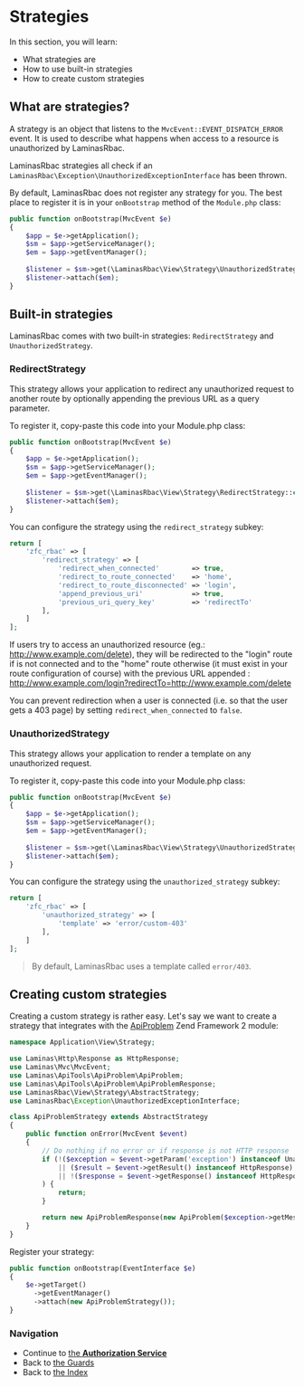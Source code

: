 # Strategies

In this section, you will learn:

* What strategies are
* How to use built-in strategies
* How to create custom strategies

## What are strategies?

A strategy is an object that listens to the `MvcEvent::EVENT_DISPATCH_ERROR` event. It is used to describe what
happens when access to a resource is unauthorized by LaminasRbac.

LaminasRbac strategies all check if an `LaminasRbac\Exception\UnauthorizedExceptionInterface` has been thrown.

By default, LaminasRbac does not register any strategy for you. The best place to register it is in your `onBootstrap`
method of the `Module.php` class:

```php
public function onBootstrap(MvcEvent $e)
{
    $app = $e->getApplication();
    $sm = $app->getServiceManager();
    $em = $app->getEventManager();
    
    $listener = $sm->get(\LaminasRbac\View\Strategy\UnauthorizedStrategy::class);
    $listener->attach($em);
}
```

## Built-in strategies

LaminasRbac comes with two built-in strategies: `RedirectStrategy` and `UnauthorizedStrategy`.

### RedirectStrategy

This strategy allows your application to redirect any unauthorized request to another route by optionally appending the previous
URL as a query parameter.

To register it, copy-paste this code into your Module.php class:

```php
public function onBootstrap(MvcEvent $e)
{
    $app = $e->getApplication();
    $sm = $app->getServiceManager();
    $em = $app->getEventManager();
    
    $listener = $sm->get(\LaminasRbac\View\Strategy\RedirectStrategy::class);
    $listener->attach($em);
}
```

You can configure the strategy using the `redirect_strategy` subkey:

```php
return [
    'zfc_rbac' => [
        'redirect_strategy' => [
            'redirect_when_connected'        => true,
            'redirect_to_route_connected'    => 'home',
            'redirect_to_route_disconnected' => 'login',
            'append_previous_uri'            => true,
            'previous_uri_query_key'         => 'redirectTo'
        ],
    ]
];
```

If users try to access an unauthorized resource (eg.: http://www.example.com/delete), they will be
redirected to the "login" route if is not connected and to the "home" route otherwise (it must exist in your route configuration
of course) with the previous URL appended : http://www.example.com/login?redirectTo=http://www.example.com/delete

You can prevent redirection when a user is connected (i.e. so that the user gets a 403 page) by setting `redirect_when_connected` to `false`.

### UnauthorizedStrategy

This strategy allows your application to render a template on any unauthorized request.

To register it, copy-paste this code into your Module.php class:

```php
public function onBootstrap(MvcEvent $e)
{
    $app = $e->getApplication();
    $sm = $app->getServiceManager();
    $em = $app->getEventManager();
    
    $listener = $sm->get(\LaminasRbac\View\Strategy\UnauthorizedStrategy::class);
    $listener->attach($em);
}
```

You can configure the strategy using the `unauthorized_strategy` subkey:

```php
return [
    'zfc_rbac' => [
        'unauthorized_strategy' => [
            'template' => 'error/custom-403'
        ],
    ]
];
```

> By default, LaminasRbac uses a template called `error/403`.

## Creating custom strategies

Creating a custom strategy is rather easy. Let's say we want to create a strategy that integrates with
the [ApiProblem](https://github.com/laminas-api-tools/api-tools-api-problem) Zend Framework 2 module:

```php
namespace Application\View\Strategy;

use Laminas\Http\Response as HttpResponse;
use Laminas\Mvc\MvcEvent;
use Laminas\ApiTools\ApiProblem\ApiProblem;
use Laminas\ApiTools\ApiProblem\ApiProblemResponse;
use LaminasRbac\View\Strategy\AbstractStrategy;
use LaminasRbac\Exception\UnauthorizedExceptionInterface;

class ApiProblemStrategy extends AbstractStrategy
{
    public function onError(MvcEvent $event)
    {
        // Do nothing if no error or if response is not HTTP response
        if (!($exception = $event->getParam('exception') instanceof UnauthorizedExceptionInterface)
            || ($result = $event->getResult() instanceof HttpResponse)
            || !($response = $event->getResponse() instanceof HttpResponse)
        ) {
            return;
        }

        return new ApiProblemResponse(new ApiProblem($exception->getMessage()));
    }
}
```

Register your strategy:

```php
public function onBootstrap(EventInterface $e)
{
    $e->getTarget()
      ->getEventManager()
      ->attach(new ApiProblemStrategy());
}
```

### Navigation

* Continue to [the **Authorization Service**](06.%20Using%20the%20Authorization%20Service.md)
* Back to [the Guards](04.%20Guards.md)
* Back to [the Index](README.md)

